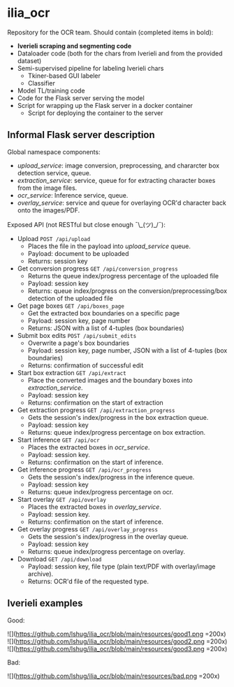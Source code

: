 
# ilia_ocr
Repository for the OCR team. Should contain (completed items in bold):
 * **Iverieli scraping and segmenting code**
 * Dataloader code (both for the chars from Iverieli and from the provided dataset)
 * Semi-supervised pipeline for labeling Iverieli chars
	 * Tkiner-based GUI labeler
	 * Classifier
 * Model TL/training code
 * Code for the Flask server serving the model
 * Script for wrapping up the Flask server in a docker container 
	 * Script for deploying the container to the server

## Informal Flask server description
Global namespace components:
* *upload\_service*: image conversion, preprocessing, and chararcter box detection service, queue.
* *extraction\_service*: service, queue for for extracting character boxes from the image files.
* *ocr\_service*: Inference service, queue.
* *overlay\_service*:  service and queue for overlaying OCR'd character back onto the images/PDF.

Exposed API (not RESTful but close enough  ¯\\\_(ツ)\_/¯):
* Upload `POST /api/upload`
	* Places the file in the payload into *upload\_service* queue.
	* Payload: document to be uploaded
	* Returns: session key		
* Get conversion progress `GET /api/conversion_progress`
	* Returns the queue index/progress percentage of the uploaded file
	* Payload: session key
	* Returns: queue index/progress on the conversion/preprocessing/box detection of the uploaded file
* Get page boxes `GET /api/boxes_page`
	* Get the extracted box boundaries on a specific page
	* Payload: session key, page number
	* Returns: JSON with a list of 4-tuples (box boundaries)
* Submit box edits `POST /api/submit_edits`
	* Overwrite a page's box boundaries
	* Payload: session key, page number, JSON with a list of 4-tuples (box boundaries)
	* Returns: confirmation of successful edit
* Start box extraction `GET /api/extract`
	* Place the converted images and the boundary boxes into *extraction\_service*.
	* Payload: session key
	* Returns: confirmation on the start of extraction
* Get extraction progress `GET /api/extraction_progress`
	* Gets the session's index/progress in the box extraction queue.
	* Payload: session key
	* Returns: queue index/progress percentage on box extraction.
* Start inference `GET /api/ocr`
	* Places the extracted boxes in *ocr\_service*.
	* Payload: session key.
	* Returns: confirmation on the start of inference.
* Get inference progress `GET /api/ocr_progress`
	* Gets the session's index/progress in the inference queue.
	* Payload: session key
	* Returns: queue index/progress percentage on ocr.
* Start overlay `GET /api/overlay`
	* Places the extracted boxes in *overlay\_service*.
	* Payload: session key.
	* Returns: confirmation on the start of inference.
* Get overlay progress `GET /api/overlay_progress`
 	* Gets the session's index/progress in the overlay queue.
	* Payload: session key
	* Returns: queue index/progress percentage on overlay.
* Download `GET /api/download`
	* Payload: session key, file type (plain text/PDF with overlay/image archive).
	* Returns: OCR'd file of the requested type.

## Iverieli examples
Good: 

![](https://github.com/lshug/ilia_ocr/blob/main/resources/good1.png =200x)
![](https://github.com/lshug/ilia_ocr/blob/main/resources/good2.png =200x)
![](https://github.com/lshug/ilia_ocr/blob/main/resources/good3.png =200x)


Bad:

![](https://github.com/lshug/ilia_ocr/blob/main/resources/bad.png =200x)
